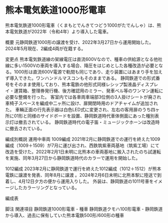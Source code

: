 # 熊本電気鉄道1000形電車

熊本電気鉄道1000形電車（くまもとでんきてつどう1000がたでんしゃ）は、熊本電気鉄道が2022年（令和4年）より導入した電車。

概要
元静岡鉄道1000形の譲渡を受け、2022年3月27日から運用開始した。
2024年5月現在、2編成4両が在籍する。

変更点
熊本電気鉄道線の架線電圧は直流600Vなので、種車の供給源となる他社線に多い1500Vの車両を導入する場合、降圧をはじめとした各種改造が必要となる。1000形は直流600V電源で軌間も同じであり、走り装置にはあまり手を加えず導入できた。ワンハンドルマスコンもそのままである。
静岡鉄道での形式番号をそのまま使用しており、熊本電鉄の他形式同様レシップ製液晶ディスプレイ・運賃箱、整理券発行機、後方確認用のミラー、発車ベル等のワンマン運転に必要な整備を行った。
客室内では各車両車端部3位側の3人掛けシートが廃され車椅子スペースを編成中二ヶ所に設け、扉開閉時用のドアチャイムが追加された。
車輛正面の行先表示器は白色LED式に変更され、左右の客用扉のうち四ヶ所に01形と同様のサイドボードを設置、静岡鉄道時代車体側面にあった種別表示灯は撤去されている。
静岡鉄道時代の電子笛・ミュージックホーンは改造時に撤去されている。

編成別概説
運用中車両
1009編成
2021年2月に静岡鉄道での運行を終えた1009編成（1009＋1509）が7月に運び出され、西鉄筑紫車両基地（筑紫工場）にて改造を受けた。2022年2月1日未明に北熊本の車両基地に搬入されたのち試運転を実施、同年3月27日から静岡鉄道時代のカラーで運用を開始した。

1012編成
2023年2月に静岡鉄道で運行を終えた1012編成（1012＋1512）が熊本電鉄に譲渡を発表、同年8月に譲渡
。2024年2月6日未明に北熊本駅に陸送で到着し、4月12日夕方の便から運用入りした。
外装は、静岡鉄道の1011号車をイメージしたカラーリングとなっている。

編成表

脚注
関連項目
静岡鉄道1000形電車 - 種車
静岡鉄道クモハ100形電車 - 静岡鉄道から導入、過去に保有していた熊本電鉄500形/600形の種車